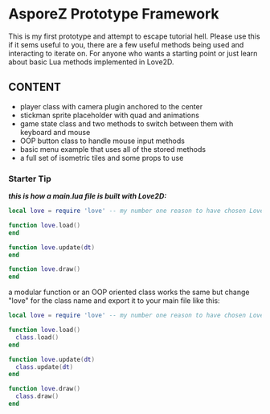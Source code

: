 # AsporeZ Prototype Framework

This is my first prototype and attempt to escape tutorial hell.
Please use this if it sems useful to you, there are a few useful methods being used and interacting to iterate on.
For anyone who wants a starting point or just learn about basic Lua methods implemented in Love2D.

## **CONTENT**

* player class with camera plugin anchored to the center
* stickman sprite placeholder with quad and animations
* game state class and two methods to switch between them with keyboard and mouse
* OOP button class to handle mouse input methods
* basic menu example that uses all of the stored methods
* a full set of isometric tiles and some props to use

### Starter Tip

**_this is how a main.lua file is built with Love2D:_**

```Lua
local love = require 'love' -- my number one reason to have chosen Love2D

function love.load()
end

function love.update(dt)
end

function love.draw()
end
```
a modular function or an OOP oriented class works the same but change "love" for the class name and export it to your main file like this:

```Lua
local love = require 'love' -- my number one reason to have chosen Love2D

function love.load()
  class.load()
end

function love.update(dt)
  class.update(dt)
end

function love.draw()
  class.draw()
end
```
